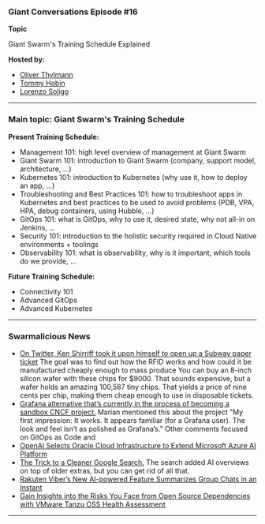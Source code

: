 ### Giant Conversations Episode #16

**Topic** 

Giant Swarm's Training Schedule Explained 

**Hosted by:** 

* [Oliver Thylmann](https://twitter.com/othylmann)
* [Tommy Hobin](https://twitter.com/tommyhobin)
* [Lorenzo Soligo](https://it.linkedin.com/in/lorenzo-soligo)

------------------------------------------------------------------------------------------------------------------------------
### Main topic: Giant Swarm's Training Schedule 

**Present Training Schedule:**

- Management 101: high level overview of management at Giant Swarm
- Giant Swarm 101: introduction to Giant Swarm (company, support model, architecture, …) 
- Kubernetes 101: introduction to Kubernetes (why use it, how to deploy an app, …)
- Troubleshooting and Best Practices 101: how to troubleshoot apps in Kubernetes and best practices to be used to avoid problems (PDB, VPA, HPA, debug containers, using Hubble, …)
- GitOps 101: what is GitOps, why to use it, desired state, why not all-in on Jenkins, …
- Security 101: introduction to the holistic security required in Cloud Native environments + toolings
- Observability 101: what is observability, why is it important, which tools do we provide, …

**Future Training Schedule:**

- Connectivity 101
- Advanced GitOps
- Advanced Kubernetes

------------------------------------------------------------------------------------------------------------------------------

### Swarmalicious News 

- [On Twitter, Ken Shirriff took it upon himself to open up a Subway paper ticket](https://x.com/kenshirriff/status/1804907452808192346)
The goal was to find out how the RFID works and how could it be manufactured cheaply enough to mass produce
You can buy an 8-inch silicon wafer with these chips for $9000. That sounds expensive, but a wafer holds an amazing 100,587 tiny chips. That yields a price of nine cents per chip, making them cheap enough to use in disposable tickets.
- [Grafana alternative that’s currently in the process of becoming a sandbox CNCF project.](https://perses.dev/)
Marian mentioned this about the project "My first impression: It works. It appears familiar (for a Grafana user). The look and feel isn’t as polished as Grafana’s." Other comments focused on GitOps as Code and 
- [OpenAI Selects Oracle Cloud Infrastructure to Extend Microsoft Azure AI Platform](https://www.oracle.com/news/announcement/openai-selects-oracle-cloud-infrastructure-to-extend-microsoft-azure-ai-platform-2024-06-11/)
- [The Trick to a Cleaner Google Search.](https://spectrum.ieee.org/turn-off-ai-overview-google) The search added AI overviews on top of older extras, but you can get rid of all that.
- [Rakuten Viber’s New AI-powered Feature Summarizes Group Chats in an Instant](https://global.rakuten.com/corp/news/press/2024/0411_01.html)
- [Gain Insights into the Risks You Face from Open Source Dependencies with VMware Tanzu OSS Health Assessment](https://tanzu.vmware.com/content/blog/vmware-tanzu-open-source-software-health-assessment)

------------------------------------------------------------------------------------------------------------------------------
